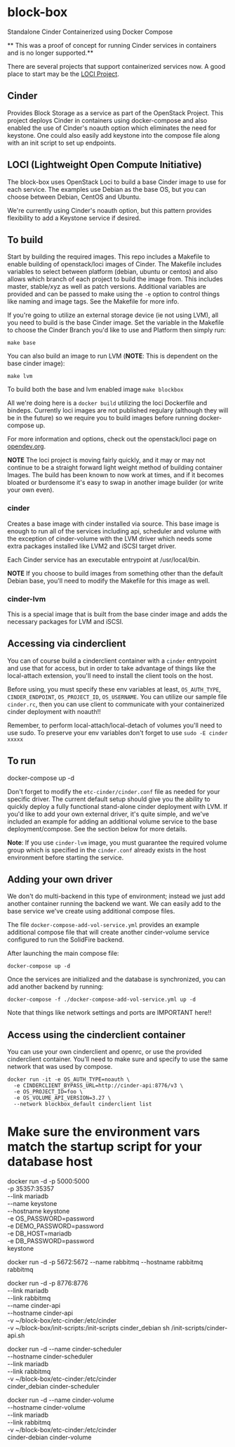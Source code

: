 # block-box
Standalone Cinder Containerized using Docker Compose

** This was a proof of concept for running Cinder services in containers
and is no longer supported.**

There are several projects that support containerized services now. A good
place to start may be the [LOCI Project](https://opendev.org/openstack/loci).

## Cinder
Provides Block Storage as a service as part of the OpenStack Project.
This project deploys Cinder in containers using docker-compose and
also enabled the use of Cinder's noauth option which eliminates the
need for keystone.  One could also easily add keystone into the
compose file along with an init script to set up endpoints.

## LOCI (Lightweight Open Compute Initiative)
The block-box uses OpenStack Loci to build a base Cinder image to use
for each service.  The examples use Debian as the base OS, but you can
choose between Debian, CentOS and Ubuntu.

We're currently using Cinder's noauth option, but this pattern provides
flexibility to add a Keystone service if desired.

## To build
Start by building the required images.  This repo includes a Makefile to
enable building of openstack/loci images of Cinder.  The
Makefile includes variables to select between platform (debian, ubuntu or
centos) and also allows which branch of each project to build the image from.
This includes master, stable/xyz as well as patch versions.  Additional
variables are provided and can be passed to make using the `-e` option to
control things like naming and image tags.  See the Makefile for more info.

If you're going to utilize an external storage device (ie not using LVM), all
you need to build is the base Cinder image.  Set the variable in the Makefile
to choose the Cinder Branch you'd like to use and Platform then simply run:

```make base```

You can also build an image to run LVM (**NOTE**: This is dependent on the base cinder image):

```make lvm```

To build both the base and lvm enabled image
```make blockbox```

All we're doing here is a ```docker build``` utilizing the loci
Dockerfile and bindeps.  Currently loci images are not published
regulary (although they will be in the future) so we require you
to build images before running docker-compose up.

For more information and options, check out the openstack/loci page
on [opendev.org](https://opendev.org/openstack/loci).

**NOTE** The loci project is moving fairly quickly, and it may or may not
continue to be a straight forward light weight method of building container
Images. The build has been known to now work at times, and if it becomes
bloated or burdensome it's easy to swap in another image builder (or write your
own even).

### cinder
Creates a base image with cinder installed via source.  This base image is
enough to run all of the services including api, scheduler and volume with
the exception of cinder-volume with the LVM driver which needs some extra
packages installed like LVM2 and iSCSI target driver.

Each Cinder service has an executable entrypoint at /usr/local/bin.

**NOTE** If you choose to build images from something other than the default Debian
base, you'll need to modify the Makefile for this image as well.

### cinder-lvm
This is a special image that is built from the base cinder image and adds the
necessary packages for LVM and iSCSI.

## Accessing via cinderclient
You can of course build a cinderclient container with a `cinder` entrypoint and
use that for access, but in order to take advantage of things like the
local-attach extension, you'll need to install the client tools on the host.

Before using, you must specify these env variables at least,
``OS_AUTH_TYPE``, ``CINDER_ENDPOINT``, ``OS_PROJECT_ID``, ``OS_USERNAME``.
You can utilize our sample file ``cinder.rc``, then you can use client
to communicate with your containerized cinder deployment with noauth!!


Remember, to perform local-attach/local-detach of volumes you'll need to use
sudo.  To preserve your env variables don't forget to use `sudo -E cinder xxxxx`

## To run
docker-compose up -d

Don't forget to modify the `etc-cinder/cinder.conf` file as needed for your
specific driver. The current default setup should give you the ability to
quickly deploy a fully functional stand-alone cinder deployment with LVM.
If you'd like to add your own external driver, it's quite simple, and we've
included an example for adding an additional volume service to the base
deployment/compose.  See the section below for more details.

**Note**: If you use ``cinder-lvm`` image, you must guarantee the required
volume group which is specified in the ``cinder.conf`` already exists in
the host environment before starting the service.

## Adding your own driver
We don't do multi-backend in this type of environment; instead we just add
another container running the backend we want.  We can easily add to the base
service we've create using additional compose files.

The file `docker-compose-add-vol-service.yml` provides an example additional
compose file that will create another cinder-volume service configured to run
the SolidFire backend.

After launching the main compose file:
```shell
docker-compose up -d
```

Once the services are initialized and the database is synchronized, you can add
another backend by running:
```shell
docker-compose -f ./docker-compose-add-vol-service.yml up -d
```

Note that things like network settings and ports are IMPORTANT here!!

## Access using the cinderclient container

You can use your own cinderclient and openrc, or use the provided cinderclient
container.  You'll need to make sure and specify to use the same network
that was used by compose.

```shell
docker run -it -e OS_AUTH_TYPE=noauth \
  -e CINDERCLIENT_BYPASS_URL=http://cinder-api:8776/v3 \
  -e OS_PROJECT_ID=foo \
  -e OS_VOLUME_API_VERSION=3.27 \
  --network blockbox_default cinderclient list
```

# Make sure the environment vars match the startup script for your database host
docker run -d -p 5000:5000 \
  -p 35357:35357 \
  --link mariadb \
  --name keystone \
  --hostname keystone \
  -e OS_PASSWORD=password \
  -e DEMO_PASSWORD=password \
  -e DB_HOST=mariadb \
  -e DB_PASSWORD=password \
  keystone

docker run -d -p 5672:5672 --name rabbitmq --hostname rabbitmq rabbitmq

docker run -d -p 8776:8776 \
  --link mariadb \
  --link rabbitmq \
  --name cinder-api \
  --hostname cinder-api \
  -v ~/block-box/etc-cinder:/etc/cinder \
  -v ~/block-box/init-scripts:/init-scripts
  cinder_debian sh /init-scripts/cinder-api.sh

docker run -d --name cinder-scheduler \
  --hostname cinder-scheduler \
  --link mariadb \
  --link rabbitmq \
  -v ~/block-box/etc-cinder:/etc/cinder \
  cinder_debian cinder-scheduler

docker run -d --name cinder-volume \
  --hostname cinder-volume \
  --link mariadb \
  --link rabbitmq \
  -v ~/block-box/etc-cinder:/etc/cinder \
  cinder-debian cinder-volume
```
